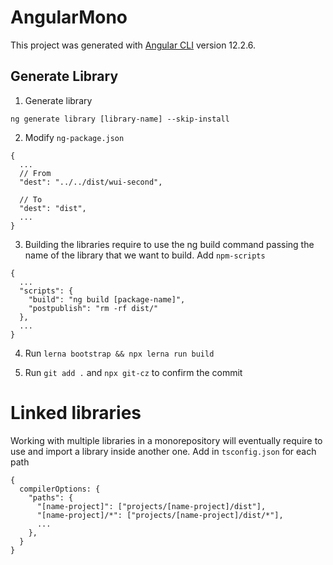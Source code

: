 # AngularMono

This project was generated with [Angular CLI](https://github.com/angular/angular-cli) version 12.2.6.

## Generate Library

1. Generate library
```
ng generate library [library-name] --skip-install
```

2. Modify `ng-package.json`
```
{
  ...
  // From
  "dest": "../../dist/wui-second",

  // To
  "dest": "dist",
  ...
}
```

3. Building the libraries require to use the ng build command passing the name of the library that we want to build. Add `npm-scripts`
```
{
  ...
  "scripts": {
    "build": "ng build [package-name]",
    "postpublish": "rm -rf dist/"
  },
  ...
}
```
4. Run `lerna bootstrap && npx lerna run build`

5. Run `git add .` and `npx git-cz` to confirm the commit


# Linked libraries
Working with multiple libraries in a monorepository will eventually require to use and import a library inside another one.
Add in `tsconfig.json` for each path
```
{
  compilerOptions: {
    "paths": {
      "[name-project]": ["projects/[name-project]/dist"],
      "[name-project]/*": ["projects/[name-project]/dist/*"],
      ...
    },
  }
}
```